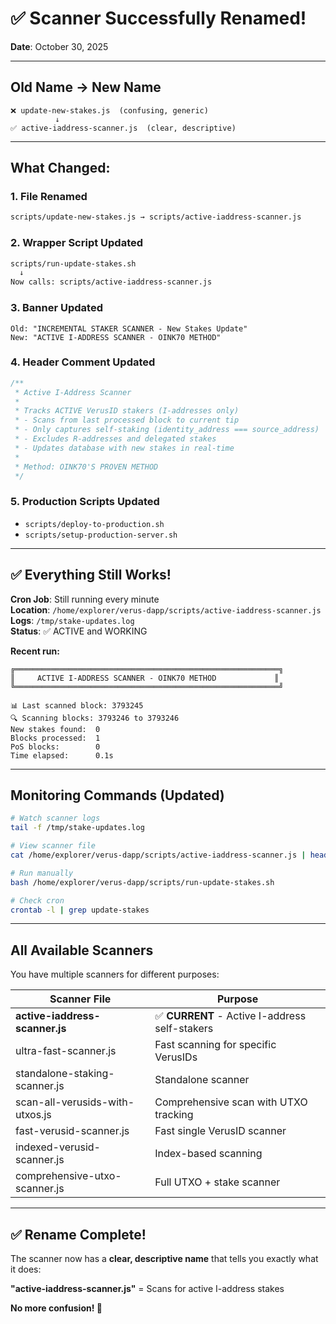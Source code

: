 # ✅ Scanner Successfully Renamed!

**Date**: October 30, 2025

---

## Old Name → New Name

```
❌ update-new-stakes.js  (confusing, generic)
          ↓
✅ active-iaddress-scanner.js  (clear, descriptive)
```

---

## What Changed:

### 1. File Renamed
```bash
scripts/update-new-stakes.js → scripts/active-iaddress-scanner.js
```

### 2. Wrapper Script Updated
```bash
scripts/run-update-stakes.sh
  ↓
Now calls: scripts/active-iaddress-scanner.js
```

### 3. Banner Updated
```
Old: "INCREMENTAL STAKER SCANNER - New Stakes Update"
New: "ACTIVE I-ADDRESS SCANNER - OINK70 METHOD"
```

### 4. Header Comment Updated
```javascript
/**
 * Active I-Address Scanner
 * 
 * Tracks ACTIVE VerusID stakers (I-addresses only)
 * - Scans from last processed block to current tip
 * - Only captures self-staking (identity_address === source_address)
 * - Excludes R-addresses and delegated stakes
 * - Updates database with new stakes in real-time
 * 
 * Method: OINK70'S PROVEN METHOD
 */
```

### 5. Production Scripts Updated
- `scripts/deploy-to-production.sh`
- `scripts/setup-production-server.sh`

---

## ✅ Everything Still Works!

**Cron Job**: Still running every minute  
**Location**: `/home/explorer/verus-dapp/scripts/active-iaddress-scanner.js`  
**Logs**: `/tmp/stake-updates.log`  
**Status**: ✅ ACTIVE and WORKING  

**Recent run:**
```
╔═══════════════════════════════════════════════════════════╗
║     ACTIVE I-ADDRESS SCANNER - OINK70 METHOD             ║
╚═══════════════════════════════════════════════════════════╝

📊 Last scanned block: 3793245
🔍 Scanning blocks: 3793246 to 3793246
New stakes found:  0
Blocks processed:  1
PoS blocks:        0
Time elapsed:      0.1s
```

---

## Monitoring Commands (Updated)

```bash
# Watch scanner logs
tail -f /tmp/stake-updates.log

# View scanner file
cat /home/explorer/verus-dapp/scripts/active-iaddress-scanner.js | head -50

# Run manually
bash /home/explorer/verus-dapp/scripts/run-update-stakes.sh

# Check cron
crontab -l | grep update-stakes
```

---

## All Available Scanners

You have multiple scanners for different purposes:

| Scanner File | Purpose |
|--------------|---------|
| **active-iaddress-scanner.js** | ✅ **CURRENT** - Active I-address self-stakers |
| ultra-fast-scanner.js | Fast scanning for specific VerusIDs |
| standalone-staking-scanner.js | Standalone scanner |
| scan-all-verusids-with-utxos.js | Comprehensive scan with UTXO tracking |
| fast-verusid-scanner.js | Fast single VerusID scanner |
| indexed-verusid-scanner.js | Index-based scanning |
| comprehensive-utxo-scanner.js | Full UTXO + stake scanner |

---

## ✅ Rename Complete!

The scanner now has a **clear, descriptive name** that tells you exactly what it does:

**"active-iaddress-scanner.js"** = Scans for active I-address stakes

**No more confusion! 🎉**

